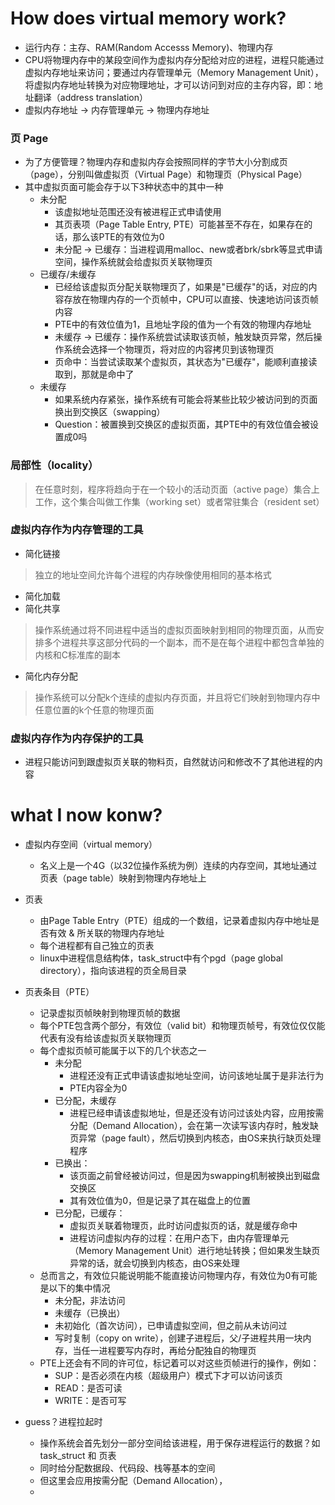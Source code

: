 # How does virtual memory work?
- 运行内存：主存、RAM\(Random Accesss Memory\)、物理内存
- CPU将物理内存中的某段空间作为虚拟内存分配给对应的进程，进程只能通过虚拟内存地址来访问；要通过内存管理单元（Memory Management Unit），将虚拟内存地址转换为对应物理地址，才可以访问到对应的主存内容，即：地址翻译（address translation）
- 虚拟内存地址 -> 内存管理单元 -> 物理内存地址

### 页 Page
- 为了方便管理？物理内存和虚拟内存会按照同样的字节大小分割成页（page），分别叫做虚拟页（Virtual Page）和物理页（Physical Page）
- 其中虚拟页面可能会存于以下3种状态中的其中一种
  - 未分配
    - 该虚拟地址范围还没有被进程正式申请使用
    - 其页表项（Page Table Entry, PTE）可能甚至不存在，如果存在的话，那么该PTE的有效位为0
    - 未分配 -> 已缓存：当进程调用malloc、new或者brk/sbrk等显式申请空间，操作系统就会给虚拟页关联物理页
  - 已缓存/未缓存
    - 已经给该虚拟页分配关联物理页了，如果是"已缓存"的话，对应的内容存放在物理内存的一个页帧中，CPU可以直接、快速地访问该页帧内容
    - PTE中的有效位值为1，且地址字段的值为一个有效的物理内存地址
    - 未缓存 -> 已缓存：操作系统尝试读取该页帧，触发缺页异常，然后操作系统会选择一个物理页，将对应的内容拷贝到该物理页
    - 页命中：当尝试读取某个虚拟页，其状态为"已缓存"，能顺利直接读取到，那就是命中了
  - 未缓存
    - 如果系统内存紧张，操作系统有可能会将某些比较少被访问到的页面换出到交换区（swapping）
    - Question：被置换到交换区的虚拟页面，其PTE中的有效位值会被设置成0吗

### 局部性（locality）
> 在任意时刻，程序将趋向于在一个较小的活动页面（active page）集合上工作，这个集合叫做工作集（working set）或者常驻集合（resident set）

### 虚拟内存作为内存管理的工具
- 简化链接
> 独立的地址空间允许每个进程的内存映像使用相同的基本格式
- 简化加载
- 简化共享
> 操作系统通过将不同进程中适当的虚拟页面映射到相同的物理页面，从而安排多个进程共享这部分代码的一个副本，而不是在每个进程中都包含单独的内核和C标准库的副本
- 简化内存分配
> 操作系统可以分配k个连续的虚拟内存页面，并且将它们映射到物理内存中任意位置的k个任意的物理页面

### 虚拟内存作为内存保护的工具
- 进程只能访问到跟虚拟页关联的物料页，自然就访问和修改不了其他进程的内容

# what I now konw?
- 虚拟内存空间（virtual memory）
  - 名义上是一个4G（以32位操作系统为例）连续的内存空间，其地址通过页表（page table）映射到物理内存地址上
- 页表
  - 由Page Table Entry（PTE）组成的一个数组，记录着虚拟内存中地址是否有效 & 所关联的物理内存地址
  - 每个进程都有自己独立的页表
  - linux中进程信息结构体，task_struct中有个pgd（page global directory），指向该进程的页全局目录
- 页表条目（PTE）
  - 记录虚拟页帧映射到物理页帧的数据
  - 每个PTE包含两个部分，有效位（valid bit）和物理页帧号，有效位仅仅能代表有没有给该虚拟页关联物理页
  - 每个虚拟页帧可能属于以下的几个状态之一
    - 未分配
      - 进程还没有正式申请该虚拟地址空间，访问该地址属于是非法行为
      - PTE内容全为0
    - 已分配，未缓存
      - 进程已经申请该虚拟地址，但是还没有访问过该处内容，应用按需分配（Demand Allocation），会在第一次读写该内存时，触发缺页异常（page fault），然后切换到内核态，由OS来执行缺页处理程序
    - 已换出：
      - 该页面之前曾经被访问过，但是因为swapping机制被换出到磁盘交换区
      - 其有效位值为0，但是记录了其在磁盘上的位置
    - 已分配，已缓存：
      - 虚拟页关联着物理页，此时访问虚拟页的话，就是缓存命中
      - 进程访问虚拟内存的过程：在用户态下，由内存管理单元（Memory Management Unit）进行地址转换；但如果发生缺页异常的话，就会切换到内核态，由OS来处理
  - 总而言之，有效位只能说明能不能直接访问物理内存，有效位为0有可能是以下的集中情况
    - 未分配，非法访问
    - 未缓存（已换出）
    - 未初始化（首次访问），已申请虚拟空间，但之前从未访问过
    - 写时复制（copy on write），创建子进程后，父/子进程共用一块内存，当任一进程要写内存时，再给分配独自的物理页
  - PTE上还会有不同的许可位，标记着可以对这些页帧进行的操作，例如：
    - SUP：是否必须在内核（超级用户）模式下才可以访问该页
    - READ：是否可读
    - WRITE：是否可写


- guess？进程拉起时
  - 操作系统会首先划分一部分空间给该进程，用于保存进程运行的数据？如 task_struct 和 页表
  - 同时给分配数据段、代码段、栈等基本的空间
  - 但这里会应用按需分配（Demand Allocation），
  - 
